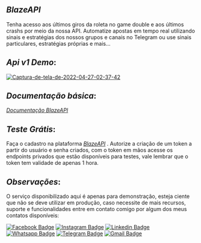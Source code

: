 ## _BlazeAPI_

Tenha acesso aos últimos giros da roleta no game double e aos últimos crashs por meio da nossa API. 
Automatize apostas em tempo real utilizando sinais e estratégias dos nossos grupos e canais no Telegram ou use sinais particulares, estratégias próprias e mais...

## _Api v1 Demo_:
<a href="https://ibb.co/7ScB4Gk"><img src="https://i.ibb.co/QJBhd6D/Captura-de-tela-de-2022-04-27-02-37-42.png" alt="Captura-de-tela-de-2022-04-27-02-37-42" border="0"></a>

## _Documentação básica_:
[_Documentação BlazeAPI_](https://pyblaze.herokuapp.com/redoc)

## _Teste Grátis_:
Faça o cadastro na plataforma [_BlazeAPI_](https://pyblaze.herokuapp.com/docs) . 
Autorize a criação de um token a partir do usuário e senha criados, com o token em mãos acesse os endpoints privados que estão disponíveis para testes, vale lembrar que o token tem validade de apenas 1 hora.

## _Observações_:
O serviço disponibilizado aqui é apenas para demonstração, esteja ciente que não se deve utilizar em produção, caso necessite de mais recursos, suporte e funcionalidades entre em contato comigo por algum dos meus contatos disponíveis:

[![Facebook Badge](https://img.shields.io/badge/-Facebook-blue?style=for-the-badge&logo=Facebook&logoColor=white&link=https://github.com/cleitonleonel)](https://www.facebook.com/cleiton.creton.9/)
[![Instagram Badge](https://img.shields.io/badge/-instagram-red?style=for-the-badge&logo=instagram&logoColor=white&link=https://github.com/cleitonleonel)](https://www.instagram.com/cleiton.creton.9/)
[![Linkedin Badge](https://img.shields.io/badge/-Linkedin-blue?style=for-the-badge&logo=Linkedin&logoColor=white&link=https://github.com/cleitonleonel)](https://www.linkedin.com/in/cleiton-leonel-creton-331138167/)
[![Whatsapp Badge](https://img.shields.io/badge/WhatsApp-25D366?style=for-the-badge&logo=whatsapp&logoColor=white&link=https://github.com/cleitonleonel)](https://wa.me/27995772291)
[![Telegram Badge](https://img.shields.io/badge/Telegram-2CA5E0?style=for-the-badge&logo=telegram&logoColor=white&link=https://github.com/cleitonleonel)](https://t.me/CleitonLC)
[![Gmail Badge](https://img.shields.io/badge/Gmail-D14836?style=for-the-badge&logo=gmail&logoColor=white&link=https://github.com/cleitonleonel)](cleiton.leonel@gmail.com)
</h4>